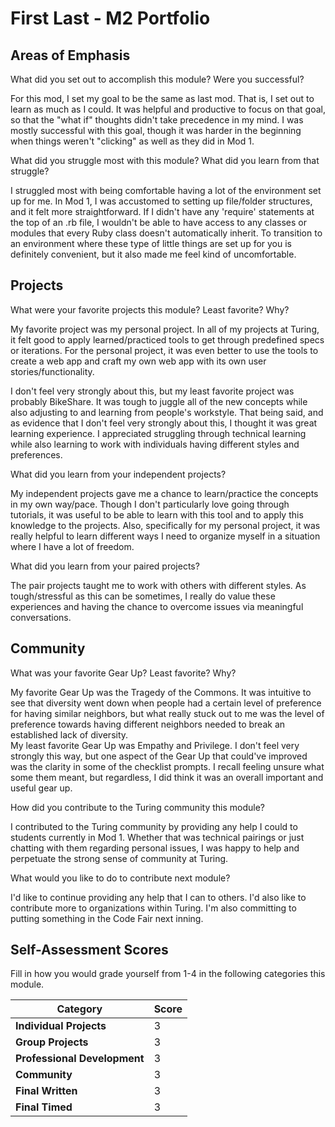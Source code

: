 # First Last - M2 Portfolio

## Areas of Emphasis

What did you set out to accomplish this module? Were you successful?

  For this mod, I set my goal to be the same as last mod.  That is, I set out to learn as much as I could.  It was helpful and productive to focus on that goal, so that the "what if" thoughts didn't take precedence in my mind.  I was mostly successful with this goal, though it was harder in the beginning when things weren't "clicking" as well as they did in Mod 1.

What did you struggle most with this module? What did you learn from that struggle?

  I struggled most with being comfortable having a lot of the environment set up for me. In Mod 1, I was accustomed to setting up file/folder structures, and it felt more straightforward.  If I didn't have any 'require' statements at the top of an .rb file, I wouldn't be able to have access to any classes or modules that every Ruby class doesn't automatically inherit.  To transition to an environment where these type of little things are set up for you is definitely convenient, but it also made me feel kind of uncomfortable.

## Projects

What were your favorite projects this module? Least favorite? Why?

  My favorite project was my personal project.  In all of my projects at Turing, it felt good to apply learned/practiced tools to get through predefined specs or iterations.  For the personal project, it was even better to use the tools to create a web app and craft my own web app with its own user stories/functionality.

  I don't feel very strongly about this, but my least favorite project was probably BikeShare.  It was tough to juggle all of the new concepts while also adjusting to and learning from people's workstyle.  That being said, and as evidence that I don't feel very strongly about this, I thought it was great learning experience.  I appreciated struggling through technical learning while also learning to work with individuals having different styles and preferences.

What did you learn from your independent projects?

  My independent projects gave me a chance to learn/practice the concepts in my own way/pace.  Though I don't particularly love going through tutorials, it was useful to be able to learn with this tool and to apply this knowledge to the projects.  Also, specifically for my personal project, it was really helpful to learn different ways I need to organize myself in a situation where I have a lot of freedom.

What did you learn from your paired projects?

  The pair projects taught me to work with others with different styles.  As tough/stressful as this can be sometimes, I really do value these experiences and having the chance to overcome issues via meaningful conversations.

## Community

What was your favorite Gear Up? Least favorite? Why?

  My favorite Gear Up was the Tragedy of the Commons.  It was intuitive to see that diversity went down when people had a certain level of preference for having similar neighbors, but what really stuck out to me was the level of preference towards having different neighbors needed to break an established lack of diversity.  
  My least favorite Gear Up was Empathy and Privilege. I don't feel very strongly this way, but one aspect of the Gear Up that could've improved was the clarity in some of the checklist prompts.  I recall feeling unsure what some them meant, but regardless, I did think it was an overall important and useful gear up.

How did you contribute to the Turing community this module?

  I contributed to the Turing community by providing any help I could to students currently in Mod 1.  Whether that was technical pairings or just chatting with them regarding personal issues, I was happy to help and perpetuate the strong sense of community at Turing.

What would you like to do to contribute next module?

  I'd like to continue providing any help that I can to others.  I'd also like to contribute more to organizations within Turing.  I'm also committing to putting something in the Code Fair next inning.

## Self-Assessment Scores

Fill in how you would grade yourself from 1-4 in the following categories this module.

| Category                     | Score |
| -----------------------------| ----- |
| **Individual Projects**      |   3   |
| **Group Projects**           |   3   |
| **Professional Development** |   3   |
| **Community**                |   3   |
| **Final Written**            |   3   |
| **Final Timed**              |   3   |
